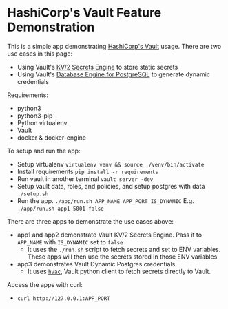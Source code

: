 # HashiCorp's Vault Feature Demonstration

This is a simple app demonstrating [HashiCorp's Vault](https://www.vaultproject.io/docs/) usage. There are two use cases in this page:
- Using Vault's [KV/2 Secrets Engine](https://www.vaultproject.io/docs/secrets/kv/kv-v2.html) to store static secrets
- Using Vault's [Database Engine for PostgreSQL](https://www.vaultproject.io/docs/secrets/databases/postgresql.html) to generate dynamic credentials

Requirements:
- python3
- python3-pip
- Python virtualenv
- Vault
- docker & docker-engine

To setup and run the app:
- Setup virtualenv `virtualenv venv && source ./venv/bin/activate`
- Install requirements `pip install -r requirements`
- Run vault in another terminal `vault server -dev`
- Setup vault data, roles, and policies, and setup postgres with data `./setup.sh`
- Run the app. `./app/run.sh APP_NAME APP_PORT IS_DYNAMIC` E.g. `./app/run.sh app1 5001 false`

There are three apps to demonstrate the use cases above:
- app1 and app2 demonstrate Vault KV/2 Secrets Engine. Pass it to `APP_NAME` with `IS_DYNAMIC` set to `false`
  - It uses the `./run.sh` script to fetch secrets and set to ENV variables. These apps will then use the secrets stored in those ENV variables
- app3 demonstrates Vault Dynamic Postgres credentials.
  - It uses [`hvac`](https://github.com/hvac/hvac), Vault python client to fetch secrets directly to Vault.

Access the apps with curl:
- `curl http://127.0.0.1:APP_PORT`